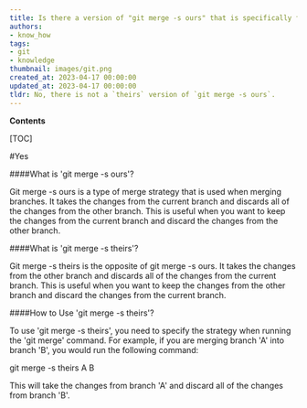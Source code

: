 ```yaml
---
title: Is there a version of "git merge -s ours" that is specifically for "theirs"?
authors:
- know_how
tags:
- git
- knowledge
thumbnail: images/git.png
created_at: 2023-04-17 00:00:00
updated_at: 2023-04-17 00:00:00
tldr: No, there is not a `theirs` version of `git merge -s ours`.
---
```


**Contents**

[TOC]

#Yes

####What is 'git merge -s ours'?

Git merge -s ours is a type of merge strategy that is used when merging branches. It takes the changes from the current branch and discards all of the changes from the other branch. This is useful when you want to keep the changes from the current branch and discard the changes from the other branch.

####What is 'git merge -s theirs'?

Git merge -s theirs is the opposite of git merge -s ours. It takes the changes from the other branch and discards all of the changes from the current branch. This is useful when you want to keep the changes from the other branch and discard the changes from the current branch.

####How to Use 'git merge -s theirs'?

To use 'git merge -s theirs', you need to specify the strategy when running the 'git merge' command. For example, if you are merging branch 'A' into branch 'B', you would run the following command:

git merge -s theirs A B

This will take the changes from branch 'A' and discard all of the changes from branch 'B'.
